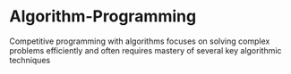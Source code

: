 # Algorithm-Programming
Competitive programming with algorithms focuses on solving complex problems efficiently and often requires mastery of several key algorithmic techniques
